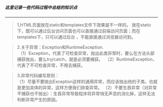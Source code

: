 ##### 这里记录一些代码过程中总结的知识点
---

> 1,HTML页面放在static和templates文件下效果是不一样的。
  放在static下，既可以通过后台访问页面也可以直接通过前端访问页面；而在templates下，只可以通过后台
，不能直接通过浏览器访问到。

> 2.关于异常：Exception和RuntimeException.  
&nbsp;（1）Exception，代表了可检查异常，抛出此类异常时，要么在方法头部捕获抛出，要么try/catch，就是必须要捕获。
&nbsp;（2）RuntimeException，代表了不可检查异常，不用去捕获。

> 3.异常代码编写原则：  
（1）尽量不要抛出Exception这样的通用异常，而应该抛出他的子类。也就是更加具体的异常，这样方便我们排查异常。
（2）不要生吞异常（对异常不捕获也不抛出）：生吞异常导致程序将异常悄无声息的消化掉，这样无法判断异常产生的原因。
